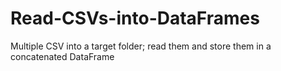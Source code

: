# Read-CSVs-into-DataFrames
Multiple CSV into a target folder; read them and store them in a concatenated DataFrame
